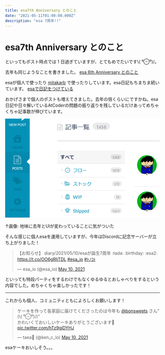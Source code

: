 ```yaml
---
title: esa7th Anniversary とのこと
date: "2021-05-11T01:00:00.000Z"
description: "esa 7周年!!"
---
```


# esa7th Anniversary とのこと

といってもポスト時点では 1 日過ぎていますが、とてもめでたいです\\( ⁰⊖⁰)/。

去年も同じようなことを書きました。 [esa 6th Anniversary とのこと](https://yutagoto.github.io/blog/20200511-esa-6th-anniversary-%E3%81%A8%E3%81%AE%E3%81%93%E3%81%A8/)

esaが個人で使ったり [mitakarb](https://mitakarb.doorkeeper.jp/) で使ったりしています。esa日記もちまちま続いています。  [esaで日記をつけている](https://yutagoto.github.io/blog/20190514-esa%E3%81%A7%E6%97%A5%E8%A8%98%E3%82%92%E3%81%A4%E3%81%91%E3%81%A6%E3%81%84%E3%82%8B/)

おかげさまで個人のポストも増えてきました。去年の倍くらいにですかね。esa日記や日々解いているAtCoderの問題の振り返りを残しているだけあってめちゃくちゃ記事数が伸びています。

![esa7th](./esa7th.png)

↑画像: 地味に去年とUIが変わっていることに気がついた

そんな感じに個人esaを運用していますが、今年はDiscordに記念サーバーが立ち上がりました！

<blockquote class="twitter-tweet"><p lang="ja" dir="ltr">【お知らせ】 diary/2021/05/10/esaが誕生7周年 :tada: :birthday: :esa2: <a href="https://t.co/OO6gRljTDL">https://t.co/OO6gRljTDL</a> <a href="https://twitter.com/hashtag/esa_io?src=hash&amp;ref_src=twsrc%5Etfw">#esa_io</a> <a href="https://twitter.com/hashtag/%EF%BE%84%EF%BE%89%EF%BD%BA%EF%BE%84?src=hash&amp;ref_src=twsrc%5Etfw">#ﾄﾉｺﾄ</a></p>&mdash; esa_io (@esa_io) <a href="https://twitter.com/esa_io/status/1391623368017776643?ref_src=twsrc%5Etfw">May 10, 2021</a></blockquote>

といっても特段パーティをするわけでもなくゆるゆるとおしゃべりをするという内容でした。めちゃくちゃ楽しかったです！

---

これからも個人、コミュニティともによろしくお願いします！

<blockquote class="twitter-tweet" data-conversation="none"><p lang="ja" dir="ltr">ケーキを作って各家庭に届けてくださったのは今年も <a href="https://twitter.com/bonsweets?ref_src=twsrc%5Etfw">@bonsweets</a> さん&quot;(\( ⁰⊖⁰)/)&quot;<br>かわいくておいしいケーキありがとうございます🎂 <a href="https://t.co/hTz9gjDYHJ">pic.twitter.com/hTz9gjDYHJ</a></p>&mdash; taea🐶 (@ken_c_lo) <a href="https://twitter.com/ken_c_lo/status/1391648347212050434?ref_src=twsrc%5Etfw">May 10, 2021</a></blockquote>

esaケーキおいしそう。。。
